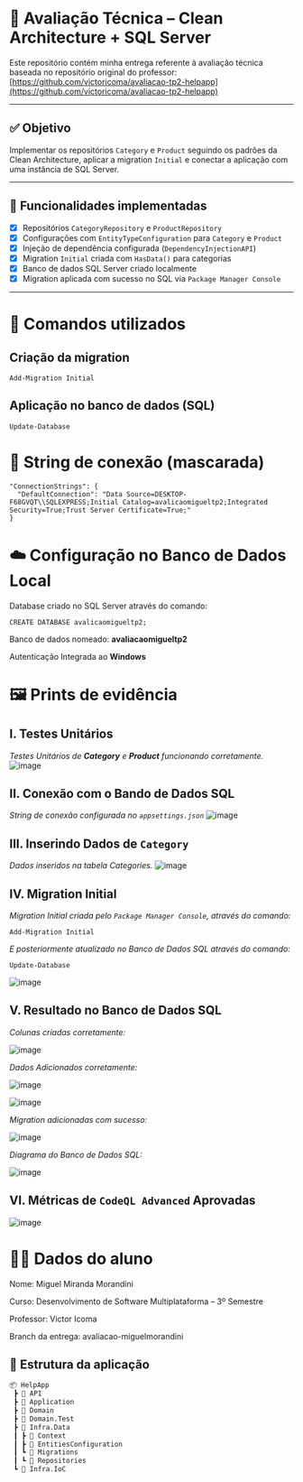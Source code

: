 # 📘 Avaliação Técnica – Clean Architecture + SQL Server

Este repositório contém minha entrega referente à avaliação técnica baseada no repositório original do professor:  
[https://github.com/victoricoma/avaliacao-tp2-helpapp](https://github.com/victoricoma/avaliacao-tp2-helpapp)

---

## ✅ Objetivo

Implementar os repositórios `Category` e `Product` seguindo os padrões da Clean Architecture, aplicar a migration `Initial` e conectar a aplicação com uma instância de SQL Server.

---

## 🚀 Funcionalidades implementadas

- [x] Repositórios `CategoryRepository` e `ProductRepository`
- [x] Configurações com `EntityTypeConfiguration` para `Category` e `Product`
- [x] Injeção de dependência configurada (`DependencyInjectionAPI`)
- [x] Migration `Initial` criada com `HasData()` para categorias
- [x] Banco de dados SQL Server criado localmente
- [x] Migration aplicada com sucesso no SQL via `Package Manager Console`

---
# 🔧 Comandos utilizados
## Criação da migration
```
Add-Migration Initial
```

## Aplicação no banco de dados (SQL)
```
Update-Database
```


# 🔗 String de conexão (mascarada)
```
"ConnectionStrings": {
  "DefaultConnection": "Data Source=DESKTOP-F68GVQT\\SQLEXPRESS;Initial Catalog=avalicaomigueltp2;Integrated Security=True;Trust Server Certificate=True;"
}
```

# ☁️ Configuração no Banco de Dados Local
Database criado no SQL Server através do comando:
```
CREATE DATABASE avalicaomigueltp2;
```

Banco de dados nomeado: **avaliacaomigueltp2**

Autenticação Integrada ao **Windows**

# 🖼️ Prints de evidência

## I. Testes Unitários 
_Testes Unitários de **Category** e **Product** funcionando corretamente._
![image](https://github.com/user-attachments/assets/875ae1c9-29e6-4df6-96fd-758a898a6759)

## II. Conexão com o Bando de Dados SQL
_String de conexão configurada no `appsettings.json`_
![image](https://github.com/user-attachments/assets/03e5d0e3-b164-4603-bda7-24d2bc11de81)

## III. Inserindo Dados de `Category`
_Dados inseridos na tabela Categories._
![image](https://github.com/user-attachments/assets/ed3583bc-68bd-44da-b714-2c4dab272af3)

## IV. Migration Initial
_Migration Initial criada pelo `Package Manager Console`, através do comando:_
```
Add-Migration Initial
```
_E posteriormente atualizado no Banco de Dados SQL através do comando:_
```
Update-Database
```
![image](https://github.com/user-attachments/assets/019560f9-439c-417c-a00d-f460cc6f1284)

## V. Resultado no Banco de Dados SQL
_Colunas criadas corretamente:_

![image](https://github.com/user-attachments/assets/171c8600-78de-461d-834b-a5405db1e707)

_Dados Adicionados corretamente:_

![image](https://github.com/user-attachments/assets/c7b452ab-22e2-4567-965f-2abdc9f6269b) 

![image](https://github.com/user-attachments/assets/e2ed222f-2b13-4315-a7fa-160b93b4c47a)

_Migration adicionadas com sucesso:_

![image](https://github.com/user-attachments/assets/2f9976cc-de8e-479a-9d57-4a6ea99211c7)

_Diagrama do Banco de Dados SQL:_

![image](https://github.com/user-attachments/assets/93321837-49a5-4324-8fad-2c196f8f461f)

## VI. Métricas de `CodeQL Advanced` Aprovadas
![image](https://github.com/user-attachments/assets/2642f5d7-a4bc-4f9b-9364-963d71ff74e3)

# 👨‍💻 Dados do aluno
Nome: Miguel Miranda Morandini

Curso: Desenvolvimento de Software Multiplataforma – 3º Semestre

Professor: Victor Icoma

Branch da entrega: avaliacao-miguelmorandini

## 🧱 Estrutura da aplicação

```bash
📦 HelpApp
 ┣ 📂 API
 ┣ 📂 Application
 ┣ 📂 Domain
 ┣ 📂 Domain.Test
 ┣ 📂 Infra.Data
 ┃ ┣ 📂 Context
 ┃ ┣ 📂 EntitiesConfiguration
 ┃ ┗ 📂 Migrations
 ┃ ┗ 📂 Repositories
 ┗ 📂 Infra.IoC
```
